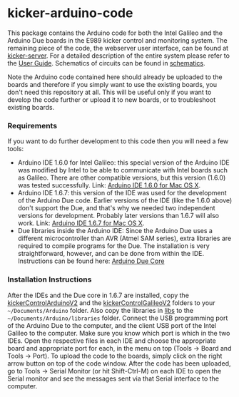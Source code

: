 # kicker-arduino-code

This package contains the Arduino code for both the Intel Galileo and the Arduino Due boards in the E989 kicker control and monitoring system. The remaining piece of the code, the webserver user interface, can be found at [kicker-server](https://github.com/afrankenthal/kicker-server/). For a detailed description of the entire system please refer to the [User Guide](docs/kickerM&CUserGuide.pdf). Schematics of circuits can be found in [schematics](schematics/).

Note the Arduino code contained here should already be uploaded to the boards and therefore if you simply want to use the existing boards, you don't need this repository at all. This will be useful only if you want to develop the code further or upload it to new boards, or to troubleshoot existing boards.

### Requirements

If you want to do further development to this code then you will need a few tools:

- Arduino IDE 1.6.0 for Intel Galileo: this special version of the Arduino IDE was modified by Intel to be able to communicate with Intel boards such as Galileo. There are other compatible versions, but this version (1.6.0) was tested successfully. Link: [Arduino IDE 1.6.0 for Mac OS X](http://arduino.cc/download_handler.php?f=/arduino-1.6.0-macosx.zip).
- Arduino IDE 1.6.7: this version of the IDE was used for the development of the Arduino Due code. Earlier versions of the IDE (like the 1.6.0 above) don't support the Due, and that's why we needed two independent versions for development. Probably later versions than 1.6.7 will also work. Link: [Arduino IDE 1.6.7 for Mac OS X](http://arduino.cc/download_handler.php?f=/arduino-1.6.7-macosx.zip).
- Due libraries inside the Arduino IDE: Since the Arduino Due uses a different microcontroller than AVR (Atmel SAM series), extra libraries are required to compile programs for the Due. The installation is very straightforward, however, and can be done from within the IDE. Instructions can be found here: [Arduino Due Core](https://www.arduino.cc/en/Guide/Cores)

### Installation Instructions

After the IDEs and the Due core in 1.6.7 are installed, copy the [kickerControlArduinoV2](kickerControlArduinoV2/) and the [kickerControlGalileoV2](kickerControlGalileoV2/) folders to your `~/Documents/Arduino` folder. Also copy the libraries in [libs](libs/) to the `~/Documents/Arduino/libraries` folder. Connect the USB programming port of the Arduino Due to the computer, and the client USB port of the Intel Galileo to the computer. Make sure you know which port is which in the two IDEs. Open the respective files in each IDE and choose the appropriate board and appropriate port for each, in the menu on top (Tools -> Board and Tools -> Port). To upload the code to the boards, simply click on the right arrow button on top of the code window. After the code has been uploaded, go to Tools -> Serial Monitor (or hit Shift-Ctrl-M) on each IDE to open the Serial monitor and see the messages sent via that Serial interface to the computer.
